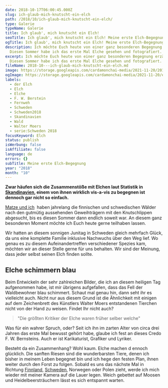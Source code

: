```yaml
---
date: 2018-10-17T06:00:45.000Z
slug: ich-glaub-mich-knutscht-ein-elch
path: /2018/10/ich-glaub-mich-knutscht-ein-elch/
type: Galerie
typeName: Galerie
title: Ich glaub', mich knutscht ein Elch!
seoTitle: Ich glaub', mich knutscht ein Elch! Meine erste Elch-Begegnung
ogTitle: Ich glaub', mich knutscht ein Elch! Meine erste Elch-Begegnung
description: Ich möchte Euch heute von einer ganz besonderen Begegnung erzählen.
  Diesen Sommer habe ich das erste Mal Elche gesehen und fotografiert.
excerpt: Ich möchte Euch heute von einer ganz besonderen Begegnung erzählen.
  Diesen Sommer habe ich das erste Mal Elche gesehen und fotografiert.
fileName: 2018-10---ich-glaub-mich-knutscht-ein-elch.md
image: https://storage.googleapis.com/cardamonchai-media/2021-11-20/2018-06-24-skullaryd-aelgpark-158-jpg-imagine-483838_706c60_1440_1080/640.webp
ogImage: https://storage.googleapis.com/cardamonchai-media/2021-11-20/elch-opengraph-jpg-imagine-483838_6c665d_1200_628/640.webp
labels:
  - der Elch
  - Elch
  - Elche
  - F. W. Berstein
  - Fernweh
  - Schweden
  - Schweden2018
  - Skandinavien
  - Wald
  - Walter Moers
  - serie:Schweden 2018
focusKeyword: Elch
status: publish
isWerbung: false
isAffiliate: false
language: de
errors: {}
subTitle: Meine erste Elch-Begegnung
year: "2018"
month: "10"
---
```


**Zwar häufen sich die Zusammenstöße mit Elchen laut Statistik in [Skandinavien](/tag/slow-travel/skandinavien/), einem von ihnen wirklich vis-a-vis zu begegnen ist dennoch gar nicht so einfach.**

[Matze und ich](/2018/10/kurzgeschichte-die-vierte-welle/)  haben jahrelang die finnischen und schwedischen Wälder nach den gutmütig aussehenden Geweihträgern mit den Knutschlippen abgesucht, bis es diesen Sommer dann endlich soweit war. An diesem ganz besonderen Moment möchte ich Euch heute gerne teilhaben lassen.

Wir hatten an diesem sonnigen Junitag in Schweden gleich mehrfach Glück, da uns eine komplette Familie inklusive Nachwuchs über den Weg lief. Wo genau es zu diesem Aufeinandertreffen verschiedener Spezies kam, möchten wir an dieser Stelle gerne für uns behalten. Wir sind der Meinung, dass jeder selbst seinen Elch finden sollte.

## Elche schimmern blau

Beim Entwickeln der sehr zahlreichen Bilder, die ich an diesem heiligen Tag aufgenommen habe, ist mir übrigens aufgefallen, dass das Fell der Waldbewohner blau schimmert. Schaut mal genau hin, dann seht ihr es vielleicht auch. Nicht nur aus diesem Grund ist die Ähnlichkeit mit einigen auf dem Zeichenbrett des Künstlers Walter Moers entstandenen Tierchen nicht von der Hand zu weisen. Findet Ihr nicht auch?

> "Die größten Kritiker der Elche waren früher selber welche"

Was für ein wahrer Spruch, oder? Seit ich ihn im zarten Alter von circa drei Jahren das erste Mal bewusst gehört habe, glaube ich fest an dieses Credo F. W. Bernsteins. Auch er ist Karikaturist, Grafiker und Lyriker.

Besteht da ein Zusammenhang? Wohl kaum. Elche machen d ennoch glücklich. Die sanften Riesen sind die wunderbarsten Tiere, denen ich bisher in meinem Leben begegnet bin und ich hege den festen Plan, ihnen weiter durch den Forst zu folgen. Sobald es uns das nächste Mal in Richtung [Finnland](/tag/finnland/), [Schweden](/tag/schweden/), Norwegen oder Polen zieht, werde ich mich wieder mit meiner Kamera auf die Lauer legen. Weich gebettet auf Moosen und Heidelbeersträuchern lässt es sich entspannt warten.

<Gallery name="skullaryd-aelgpark" />
